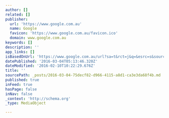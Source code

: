 ```yaml
---
author: []
related: []
publisher:
  url: 'https://www.google.com.au'
  name: Google
  favicon: 'https://www.google.com.au/favicon.ico'
  domain: www.google.com.au
keywords: []
description: ''
app_links: []
isBasedOnUrl: 'https://www.google.com.au/url?sa=t&rct=j&q=&esrc=s&source=web&cd=12&cad=rja&uact=8&ved=0ahUKEwi-iMH5_OzKAhXiJ5oKHaFBAro4ChAWCBwwAQ&url=http%3A%2F%2Fwww.collectorsplantfair.com.au%2Flatest-news%2Fmeet-chris-cuddy-perennial-enthusiast-and-owner-of-perennialle-plants-canowindra%2F&usg=AFQjCNH2qzO6fqjAEbV24dNBjBoWUOJ-GA&sig2=8nz_euiMENQNUjeXmUo03A&bvm=bv.113943665,d.bGs'
datePublished: '2016-03-04T05:13:46.320Z'
dateModified: '2016-02-10T10:22:29.676Z'
title: ''
sourcePath: _posts/2016-03-04-75decf82-d966-4115-a8d1-ca3e3da68f4b.md
published: true
inFeed: true
hasPage: false
inNav: false
_context: 'http://schema.org'
_type: MediaObject

---
```

<article style=""></article>